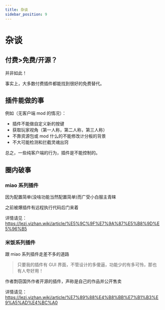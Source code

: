 ```yaml
---
title: 杂谈
sidebar_position: 9
---
```


# 杂谈

## 付费>免费/开源？

并非如此！

事实上，大多数付费插件都能找到很好的免费替代。

## 插件能做的事

例如（无客户端 mod 的情况）：

- 插件不能做自定义新的按键
- 获取玩家视角（第一人称，第二人称，第三人称）
- 不靠资源包或 mod 什么的不能修改计分板的背景
- 不大可能检测和拦截灵魂出窍

总之，一些纯客户端的行为，插件是不能控制的。

## 圈内破事

### miao 系列插件

因为配置简单(没啥功能当然配置简单)而广受小白服主青睐

之前被爆插件有远程执行代码后门来着

详情请见：https://lezi.yizhan.wiki/article/%E5%9C%9F%E7%9A%87%E5%B8%9D%E5%96%B5

### 米饭系列插件

跟 miao 系列插件走差不多的道路

> 只要我的插件有 GUI 界面，不管设计的多傻逼，功能少的有多可怜，那也有人夸好用！

作者剽窃国外作者开源的插件，声称是自己的作品并公开售卖

详情请见：https://lezi.yizhan.wiki/article/%E7%89%88%E4%B8%BB%E7%B1%B3%E9%A5%AD%E4%BC%A0
